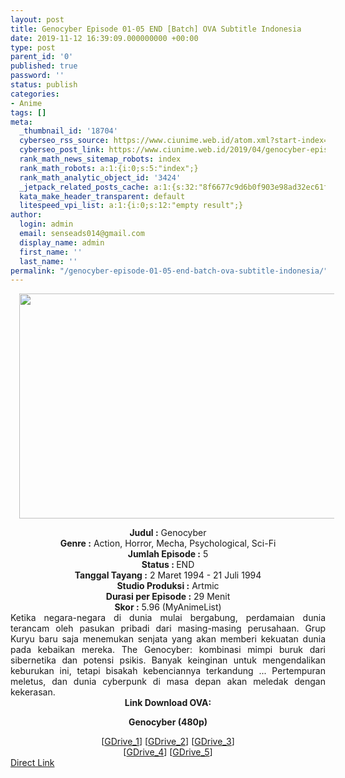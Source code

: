 ```yaml
---
layout: post
title: Genocyber Episode 01-05 END [Batch] OVA Subtitle Indonesia
date: 2019-11-12 16:39:09.000000000 +00:00
type: post
parent_id: '0'
published: true
password: ''
status: publish
categories:
- Anime
tags: []
meta:
  _thumbnail_id: '18704'
  cyberseo_rss_source: https://www.ciunime.web.id/atom.xml?start-index=1951&max-results=150
  cyberseo_post_link: https://www.ciunime.web.id/2019/04/genocyber-episode-01-05-end-batch-ova.html
  rank_math_news_sitemap_robots: index
  rank_math_robots: a:1:{i:0;s:5:"index";}
  rank_math_analytic_object_id: '3424'
  _jetpack_related_posts_cache: a:1:{s:32:"8f6677c9d6b0f903e98ad32ec61f8deb";a:2:{s:7:"expires";i:1653171605;s:7:"payload";a:0:{}}}
  kata_make_header_transparent: default
  litespeed_vpi_list: a:1:{i:0;s:12:"empty result";}
author:
  login: admin
  email: senseads014@gmail.com
  display_name: admin
  first_name: ''
  last_name: ''
permalink: "/genocyber-episode-01-05-end-batch-ova-subtitle-indonesia/"
---
```

<div class="separator" style="clear: both; text-align: center;"><a href="https://1.bp.blogspot.com/-UL4bJ8NT45E/XL1ZiJ1XWlI/AAAAAAAAS0M/EN7TTuqquhEw3GQmmgZ8nys6wCdTpA-VgCLcBGAs/s1600/Genocyber.jpg" imageanchor="1" style="margin-left: 1em; margin-right: 1em;"><img border="0" data-original-height="720" data-original-width="1280" height="360" src="{{ site.baseurl }}/assets/2019/11/Genocyber.jpg" width="640" /></a></div>
<p>
<div style="text-align: center;"><b>Judul</b><b><b> </b>:</b> Genocyber</div>
<div style="text-align: center;"><b><b>Genre :</b></b> Action, Horror, Mecha, Psychological, Sci-Fi</div>
<div style="text-align: center;"><b>Jumlah Episode :</b> 5<br /><b>Status :&nbsp;</b>END<br /><b>Tanggal Tayang :</b> 2 Maret 1994 - 21 Juli 1994<br /><b>Studio Produksi :</b> Artmic<br /><b>Durasi per Episode :</b> 29 Menit</div>
<div style="text-align: center;"><b>Skor :</b> 5.96 (MyAnimeList)</div>
<div style="text-align: center;"></div>
<div style="text-align: justify;">Ketika negara-negara di dunia mulai bergabung, perdamaian dunia terancam oleh pasukan pribadi dari masing-masing perusahaan. Grup Kuryu baru saja menemukan senjata yang akan memberi kekuatan dunia pada kebaikan mereka. The Genocyber: kombinasi mimpi buruk dari sibernetika dan potensi psikis. Banyak keinginan untuk mengendalikan keburukan ini, tetapi bisakah kebenciannya terkandung ... Pertempuran meletus, dan dunia cyberpunk di masa depan akan meledak dengan kekerasan.</div>
<div style="text-align: justify;"></div>
<div style="text-align: justify;"></div>
<div style="text-align: center;"><b>Link Download OVA:</b></div>
<div style="text-align: center;">
<div style="text-align: center;"></div>
<p><b>Genocyber (480p)</b></div>
<div style="text-align: center;">[<a href="https://drive.google.com/uc?id=1qVl5rI26EOYGORb_JjmH4GHICB8HzsqD" target="_blank" rel="noopener">GDrive_1</a>] [<a href="https://drive.google.com/uc?id=1ogZKzJPQHVHX30Q67jjXA4MIsRd-Ti1U" target="_blank" rel="noopener">GDrive_2</a>] [<a href="https://drive.google.com/uc?id=1Azxlnl_1dJy-e8XTcHRKri7BttlKpoEf" target="_blank" rel="noopener">GDrive_3</a>]<br />[<a href="https://drive.google.com/uc?id=1ZNA24Zt4ELRA_9Yi7bqBeo95t2s6fqa0" target="_blank" rel="noopener">GDrive_4</a>] [<a href="https://drive.google.com/uc?id=12s5VYb3L39ofDtZQiWoil2Sz9tSUiTOr" target="_blank" rel="noopener">GDrive_5</a>]</div>
<link rel="stylesheet" href="https://cdnjs.cloudflare.com/ajax/libs/font-awesome/4.7.0/css/font-awesome.min.css" />
<div class="divbtn"> <a href="https://handymansurrender.com/fihup8buzv?key=94550f7ce39444073321dde3b8782f97" class="btn"><i class="fa fa-download"></i> Direct Link</a> </div>
